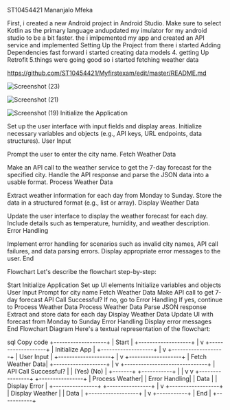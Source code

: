 ST10454421 Mananjalo Mfeka

First, i created a new Android project in Android Studio. Make sure to select Kotlin as the primary language andupdated my imulator for my android studio to be a bit faster.
the i imlpemented  my app and created an API service and implemented Setting Up the Project
from there i started Adding Dependencies
fast forward i started creating data models
4. getting Up Retrofit
5.things were going good so i started fetching weather data

https://github.com/ST10454421/Myfirstexam/edit/master/README.md


![Screenshot (23)](https://github.com/ST10454421/Myfirstexam/assets/164014886/ef5a8563-ba45-46b5-bc9b-5259ca8e38cf)

![Screenshot (21)](https://github.com/ST10454421/Myfirstexam/assets/164014886/fe0ef621-9a06-4799-ab99-fb18113ec3c3)

![Screenshot (19)](https://github.com/ST10454421/Myfirstexam/assets/164014886/ac5b1790-08f4-467a-8ba0-c3b992650598)
Initialize the Application

Set up the user interface with input fields and display areas.
Initialize necessary variables and objects (e.g., API keys, URL endpoints, data structures).
User Input

Prompt the user to enter the city name.
Fetch Weather Data

Make an API call to the weather service to get the 7-day forecast for the specified city.
Handle the API response and parse the JSON data into a usable format.
Process Weather Data

Extract weather information for each day from Monday to Sunday.
Store the data in a structured format (e.g., list or array).
Display Weather Data

Update the user interface to display the weather forecast for each day.
Include details such as temperature, humidity, and weather description.
Error Handling

Implement error handling for scenarios such as invalid city names, API call failures, and data parsing errors.
Display appropriate error messages to the user.
End

Flowchart
Let's describe the flowchart step-by-step:

Start
Initialize Application
Set up UI elements
Initialize variables and objects
User Input
Prompt for city name
Fetch Weather Data
Make API call to get 7-day forecast
API Call Successful?
If no, go to Error Handling
If yes, continue to Process Weather Data
Process Weather Data
Parse JSON response
Extract and store data for each day
Display Weather Data
Update UI with forecast from Monday to Sunday
Error Handling
Display error messages
End
Flowchart Diagram
Here's a textual representation of the flowchart:

sql
Copy code
            +-------------------+
            |       Start       |
            +-------------------+
                    |
                    v
            +-------------------+
            | Initialize App    |
            +-------------------+
                    |
                    v
            +-------------------+
            |   User Input      |
            +-------------------+
                    |
                    v
            +-------------------+
            | Fetch Weather Data|
            +-------------------+
                    |
                    v
       +------------------------------+
       | API Call Successful?         |
       |   (Yes)        (No)          |
       +-------+          +-----------+
               |          |
               v          v
     +----------------+  +----------------+
     | Process Weather|  |  Error Handling|
     |      Data      |  |  Display Error |
     +----------------+  +----------------+
               |
               v
     +------------------+
     | Display Weather  |
     |     Data         |
     +------------------+
               |
               v
           +-----------+
           |    End    |
           +-----------+




